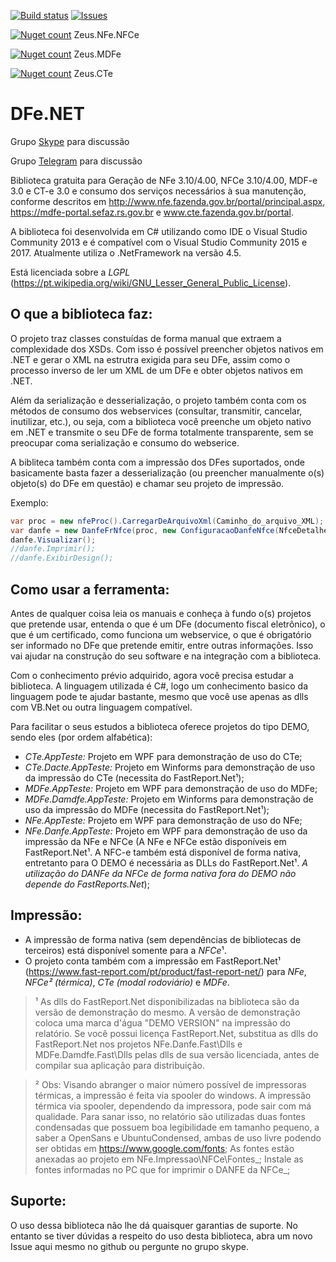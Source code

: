 [![Build status](https://ci.appveyor.com/api/projects/status/7igb6s48sw2p95o3/branch/master?svg=true)](https://ci.appveyor.com/project/adeniltonbs/zeus-net-nfe-nfce/branch/master) 
[![Issues](https://img.shields.io/github/issues/ZeusAutomacao/DFe.NET.svg?style=flat-square)](https://github.com/ZeusAutomacao/DFe.NET/issues)

  
[![Nuget count](http://img.shields.io/nuget/v/Zeus.Net.NFe.NFCe.svg)](http://www.nuget.org/packages/Zeus.Net.NFe.NFCe/)
 Zeus.NFe.NFCe

[![Nuget count](https://img.shields.io/nuget/v/Zeus.Net.MDFe.svg)](http://www.nuget.org/packages/Zeus.Net.MDFe/)
 Zeus.MDFe  

[![Nuget count](https://img.shields.io/nuget/v/Zeus.Net.CTe.svg)](http://www.nuget.org/packages/Zeus.Net.CTe/)
 Zeus.CTe  


DFe.NET
=================
Grupo [Skype](https://join.skype.com/CJbtNPlvbycL) para discussão

Grupo [Telegram](https://t.me/joinchat/DyE_jQ7rF3rxTqK1Kwoqog) para discussão

Biblioteca gratuita para Geração de NFe 3.10/4.00, NFCe 3.10/4.00, MDF-e 3.0 e CT-e 3.0 e consumo dos serviços necessários à sua manutenção, conforme descritos em http://www.nfe.fazenda.gov.br/portal/principal.aspx, https://mdfe-portal.sefaz.rs.gov.br e www.cte.fazenda.gov.br/portal.

A biblioteca foi desenvolvida em C# utilizando como IDE o Visual Studio Community 2013 e é compatível com o Visual Studio Community 2015 e 2017. Atualmente utiliza o .NetFramework na versão 4.5.

Está licenciada sobre a *LGPL* (https://pt.wikipedia.org/wiki/GNU_Lesser_General_Public_License).

**O que a biblioteca faz:**
------------------
O projeto traz classes constuídas de forma manual que extraem a complexidade dos XSDs. Com isso é possível preencher objetos nativos em .NET e gerar o XML na estrutra exigida para seu DFe, assim como o processo inverso de ler um XML de um DFe e obter objetos nativos em .NET.

Além da serialização e desserialização, o projeto também conta com os métodos de consumo dos webservices (consultar, transmitir, cancelar, inutilizar, etc.), ou seja, com a biblioteca você preenche um objeto nativo em .NET e transmite o seu DFe de forma totalmente transparente, sem se preocupar coma serialização e consumo do webserice.

A bibliteca também conta com a impressão dos DFes suportados, onde basicamente basta fazer a desserialização (ou preencher manualmente o(s) objeto(s) do DFe em questão) e chamar seu projeto de impressão.

Exemplo: 
```cs
var proc = new nfeProc().CarregarDeArquivoXml(Caminho_do_arquivo_XML);
var danfe = new DanfeFrNfce(proc, new ConfiguracaoDanfeNfce(NfceDetalheVendaNormal.UmaLinha, NfceDetalheVendaContigencia.UmaLinha, null/*Logomarca em byte[]*/), "00001", "XXXXXXXXXXXXXXXXXXXXXXXXXX");
danfe.Visualizar();
//danfe.Imprimir();
//danfe.ExibirDesign();
```

**Como usar a ferramenta:**
-----------
Antes de qualquer coisa leia os manuais e conheça à fundo o(s) projetos que pretende usar, entenda o que é um DFe (documento fiscal eletrônico), o que é um certificado, como funciona um webservice, o que é obrigatório ser informado no DFe que pretende emitir, entre outras informações. Isso vai ajudar na construção do seu software e na integração com a biblioteca.

Com o conhecimento prévio adquirido, agora você precisa estudar a biblioteca. A linguagem utilizada é C#, logo um conhecimento basico da linguagem pode te ajudar bastante, mesmo que você use apenas as dlls com VB.Net ou outra linguagem compatível.

Para facilitar o seus estudos a biblioteca oferece projetos do tipo DEMO, sendo eles (por ordem alfabética):
- *CTe.AppTeste:* Projeto em WPF para demonstração de uso do CTe;
- *CTe.Dacte.AppTeste:* Projeto em Winforms para demonstração de uso da impressão do CTe (necessita do FastReport.Net¹);
- *MDFe.AppTeste:* Projeto em WPF para demonstração de uso do MDFe;
- *MDFe.Damdfe.AppTeste:* Projeto em Winforms para demonstração de uso da impressão do MDFe (necessita do FastReport.Net¹);
- *NFe.AppTeste:* Projeto em WPF para demonstração de uso do NFe;
- *NFe.Danfe.AppTeste:* Projeto em WPF para demonstração de uso da impressão da NFe e NFCe (A NFe e NFCe estão disponíveis em FastReport.Net¹. A NFC-e também está disponível de forma nativa, entretanto para O DEMO é necessária as DLLs do FastReport.Net¹. *A utilização do DANFe da NFCe de forma nativa fora do DEMO não depende do FastReports.Net*);

**Impressão:**
----------
- A impressão de forma nativa (sem dependências de bibliotecas de terceiros) está disponível somente para a *NFCe*¹.
- O projeto conta também com a impressão em FastReport.Net¹ (https://www.fast-report.com/pt/product/fast-report-net/) para *NFe*, *NFCe²* _(térmica)_, *CTe* _(modal rodoviário)_ e *MDFe*.

>¹ As dlls do FastReport.Net disponibilizadas na biblioteca são da versão de demonstração do mesmo. A versão de demonstração coloca uma marca d'água "DEMO VERSION" na impressão do relatório. Se você possui licença FastReport.Net, substitua as dlls do FastReport.Net nos projetos NFe.Danfe.Fast\Dlls e MDFe.Damdfe.Fast\Dlls pelas dlls de sua versão licenciada, antes de compilar sua aplicação para distribuição.

>² Obs: Visando abranger o maior número possível de impressoras térmicas, a impressão é feita via spooler do windows. A impressão térmica via spooler, dependendo da impressora, pode sair com má qualidade. Para sanar isso, no relatório são utilizadas duas fontes condensadas que possuem boa legibilidade em tamanho pequeno, a saber a OpenSans e UbuntuCondensed, ambas de uso livre podendo ser obtidas em https://www.google.com/fonts;
As fontes estão anexadas ao projeto em NFe.Impressao\NFCe\Fontes_;
Instale as fontes informadas no PC que for imprimir o DANFE da NFCe_;


**Suporte:**
---------
O uso dessa biblioteca não lhe dá quaisquer garantias de suporte. No entanto se tiver dúvidas a respeito do uso desta biblioteca, abra um novo Issue aqui mesmo no github ou pergunte no grupo skype.
